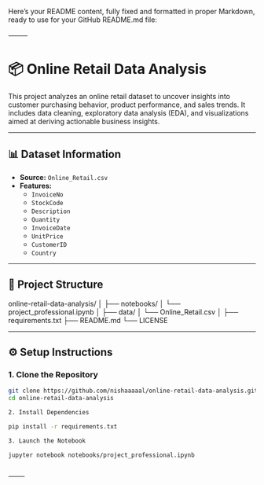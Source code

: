 Here’s your README content, fully fixed and formatted in proper Markdown, ready to use for your GitHub README.md file:

⸻


# 📦 Online Retail Data Analysis

This project analyzes an online retail dataset to uncover insights into customer purchasing behavior, product performance, and sales trends. It includes data cleaning, exploratory data analysis (EDA), and visualizations aimed at deriving actionable business insights.

---

## 📊 Dataset Information

- **Source:** `Online_Retail.csv`  
- **Features:**  
  - `InvoiceNo`  
  - `StockCode`  
  - `Description`  
  - `Quantity`  
  - `InvoiceDate`  
  - `UnitPrice`  
  - `CustomerID`  
  - `Country`

---

## 📁 Project Structure

online-retail-data-analysis/
│
├── notebooks/
│   └── project_professional.ipynb
│
├── data/
│   └── Online_Retail.csv
│
├── requirements.txt
├── README.md
└── LICENSE

---

## ⚙️ Setup Instructions

### 1. Clone the Repository

```bash
git clone https://github.com/nishaaaaal/online-retail-data-analysis.git
cd online-retail-data-analysis

2. Install Dependencies

pip install -r requirements.txt

3. Launch the Notebook

jupyter notebook notebooks/project_professional.ipynb


⸻
